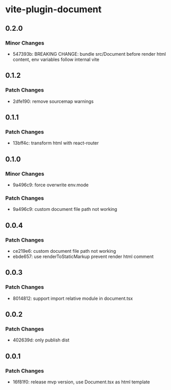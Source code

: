 # vite-plugin-document

## 0.2.0

### Minor Changes

- 547393b: BREAKING CHANGE: bundle src/Document before render html content, env variables follow internal vite

## 0.1.2

### Patch Changes

- 2dfe190: remove sourcemap warnings

## 0.1.1

### Patch Changes

- 13bff4c: transform html with react-router

## 0.1.0

### Minor Changes

- 9a496c9: force overwrite env.mode

### Patch Changes

- 9a496c9: custom document file path not working

## 0.0.4

### Patch Changes

- ce219e6: custom document file path not working
- ebde657: use renderToStaticMarkup prevent render html comment

## 0.0.3

### Patch Changes

- 8014812: support import relative module in document.tsx

## 0.0.2

### Patch Changes

- 402639d: only publish dist

## 0.0.1

### Patch Changes

- 16f81f0: release mvp version, use Document.tsx as html template
